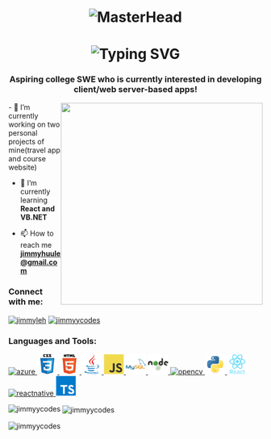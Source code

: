 <h1 align="center">
  <body>
   <div class="content">
     <img height=300 width=1000 src="https://i.redd.it/ddnm7kmznqd71.gif" alt="MasterHead">
   </div>
 </body>
</h1>
<h1 align="center">
 <img src="https://readme-typing-svg.herokuapp.com?font=Righteous&size=35&duration=3993&pause=1000&color=D6D6D6&center=true&vCenter=true&random=false&width=500&height=70&lines=Hi+There!%F0%9F%91%8B;I'm+Jimmy+Le!" alt="Typing SVG" />
</h1>
<h3 align="center">Aspiring college SWE who is currently interested in developing client/web server-based apps!</h3>
<img align="right" width=400 height=400 src="https://user-images.githubusercontent.com/74038190/221352989-518609ab-b4d1-459e-929f-a08cd2bd9b3c.gif"/>
- 🔭 I’m currently working on two personal projects of mine(travel app and course website)

- 🌱 I’m currently learning **React and VB.NET**

- 📫 How to reach me **jimmyhuule@gmail.com**

<h3 align="left">Connect with me:</h3>
<p align="left">
<a href="https://linkedin.com/in/jimmyleh" target="blank"><img align="center" src="https://user-images.githubusercontent.com/74038190/235294012-0a55e343-37ad-4b0f-924f-c8431d9d2483.gif" alt="jimmyleh" height="45" width="45" /></a>
<a href="https://www.leetcode.com/jimmyycodes" target="blank"><img align="center" src="https://raw.githubusercontent.com/rahuldkjain/github-profile-readme-generator/master/src/images/icons/Social/leet-code.svg" alt="jimmyycodes" height="30" width="40" /></a>
</p>

<h3 align="left">Languages and Tools:</h3>
<p align="left"> <a href="https://azure.microsoft.com/en-in/" target="_blank" rel="noreferrer"> <img src="https://www.vectorlogo.zone/logos/microsoft_azure/microsoft_azure-icon.svg" alt="azure" width="40" height="40"/> </a> <a href="https://www.w3schools.com/css/" target="_blank" rel="noreferrer"> <img src="https://raw.githubusercontent.com/devicons/devicon/master/icons/css3/css3-original-wordmark.svg" alt="css3" width="40" height="40"/> </a> <a href="https://www.w3.org/html/" target="_blank" rel="noreferrer"> <img src="https://raw.githubusercontent.com/devicons/devicon/master/icons/html5/html5-original-wordmark.svg" alt="html5" width="40" height="40"/> </a> <a href="https://www.java.com" target="_blank" rel="noreferrer"> <img src="https://raw.githubusercontent.com/devicons/devicon/master/icons/java/java-original.svg" alt="java" width="40" height="40"/> </a> <a href="https://developer.mozilla.org/en-US/docs/Web/JavaScript" target="_blank" rel="noreferrer"> <img src="https://raw.githubusercontent.com/devicons/devicon/master/icons/javascript/javascript-original.svg" alt="javascript" width="40" height="40"/> </a> <a href="https://www.mysql.com/" target="_blank" rel="noreferrer"> <img src="https://raw.githubusercontent.com/devicons/devicon/master/icons/mysql/mysql-original-wordmark.svg" alt="mysql" width="40" height="40"/> </a> <a href="https://nodejs.org" target="_blank" rel="noreferrer"> <img src="https://raw.githubusercontent.com/devicons/devicon/master/icons/nodejs/nodejs-original-wordmark.svg" alt="nodejs" width="40" height="40"/> </a> <a href="https://opencv.org/" target="_blank" rel="noreferrer"> <img src="https://www.vectorlogo.zone/logos/opencv/opencv-icon.svg" alt="opencv" width="40" height="40"/> </a> <a href="https://www.python.org" target="_blank" rel="noreferrer"> <img src="https://raw.githubusercontent.com/devicons/devicon/master/icons/python/python-original.svg" alt="python" width="40" height="40"/> </a> <a href="https://reactjs.org/" target="_blank" rel="noreferrer"> <img src="https://raw.githubusercontent.com/devicons/devicon/master/icons/react/react-original-wordmark.svg" alt="react" width="40" height="40"/> </a> <a href="https://reactnative.dev/" target="_blank" rel="noreferrer"> <img src="https://reactnative.dev/img/header_logo.svg" alt="reactnative" width="40" height="40"/> </a> <a href="https://www.typescriptlang.org/" target="_blank" rel="noreferrer"> <img src="https://raw.githubusercontent.com/devicons/devicon/master/icons/typescript/typescript-original.svg" alt="typescript" width="40" height="40"/> </a> </p>

<p><img align="left" src="https://github-readme-stats.vercel.app/api/top-langs?username=jimmyycodes&show_icons=true&locale=en&layout=compact" alt="jimmyycodes" /></p>

<p>&nbsp;<img align="center" src="https://github-readme-stats.vercel.app/api?username=jimmyycodes&show_icons=true&locale=en" alt="jimmyycodes" /></p>

<p><img align="center" src="https://github-readme-streak-stats.herokuapp.com/?user=jimmyycodes&" alt="jimmyycodes" /></p>

